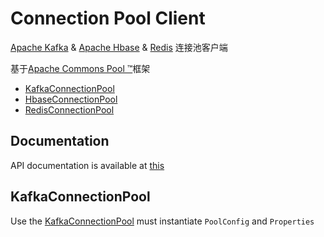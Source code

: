 Connection Pool Client
==============================
  [Apache Kafka](http://kafka.apache.org/) &amp; [Apache Hbase](http://hbase.apache.org/) &amp; [Redis](http://redis.io/) 连接池客户端
  
  基于[Apache Commons Pool ™](http://commons.apache.org/proper/commons-pool/)框架
  * [KafkaConnectionPool](https://github.com/darkphoenixs/connection-pool-client/blob/master/src/main/java/org/darkphoenixs/pool/kafka/KafkaConnectionPool.java)
  * [HbaseConnectionPool](https://github.com/darkphoenixs/connection-pool-client/blob/master/src/main/java/org/darkphoenixs/pool/hbase/HbaseConnectionPool.java)
  * [RedisConnectionPool](https://github.com/darkphoenixs/connection-pool-client/blob/master/src/main/java/org/darkphoenixs/pool/redis/RedisConnectionPool.java)

## Documentation

API documentation is available at [this]()

## KafkaConnectionPool

Use the [KafkaConnectionPool](https://github.com/darkphoenixs/connection-pool-client/blob/master/src/main/java/org/darkphoenixs/pool/kafka/KafkaConnectionPool.java) must instantiate `PoolConfig` and `Properties`
